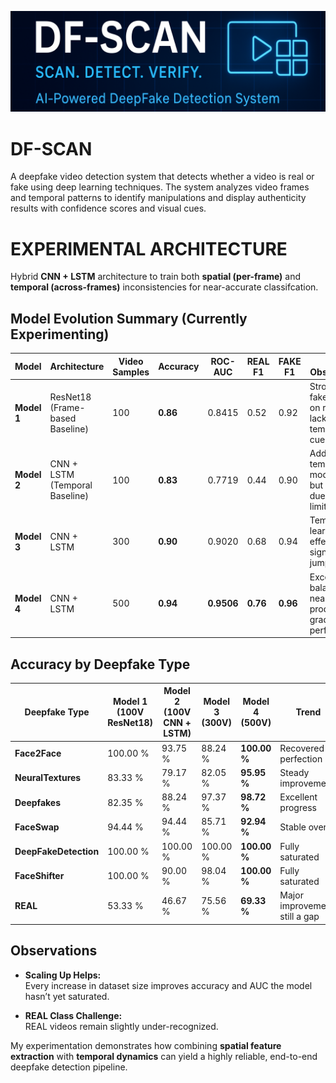 !["DFSCAN Banner"](banner.png)
# DF-SCAN
A deepfake video detection system that detects whether a video is real or fake using deep learning techniques. The system analyzes video frames and temporal patterns to identify manipulations and display authenticity results with confidence scores and visual cues.
# EXPERIMENTAL ARCHITECTURE  
Hybrid **CNN + LSTM** architecture to train both **spatial (per-frame)** and **temporal (across-frames)** inconsistencies for near-accurate classifcation.

## Model Evolution Summary (Currently Experimenting)

| **Model** | **Architecture** | **Video Samples** | **Accuracy** | **ROC-AUC** | **REAL F1** | **FAKE F1** | **Key Observation** |
|------------|------------------|--------------|---------------|--------------|--------------|--------------|----------------------|
| **Model 1** | ResNet18 (Frame-based Baseline) | 100 | **0.86** | 0.8415 | 0.52 | 0.92 | Strong on fakes, weak on reals; lacks temporal cues |
| **Model 2** | CNN + LSTM (Temporal Baseline) | 100 | **0.83** | 0.7719 | 0.44 | 0.90 | Added temporal modeling, but underfit due to limited data |
| **Model 3** | CNN + LSTM | 300 | **0.90** | 0.9020 | 0.68 | 0.94 | Temporal learning effective; significant jump in AUC |
| **Model 4** | CNN + LSTM | 500 | **0.94** | **0.9506** | **0.76** | **0.96** | Excellent balance; near production-grade performance |

## Accuracy by Deepfake Type

| **Deepfake Type** | **Model 1 (100V ResNet18)** | **Model 2 (100V CNN + LSTM)** | **Model 3 (300V)** | **Model 4 (500V)** | **Trend** |
|--------------------|------------------------------|-------------------------------|--------------------|--------------------|------------|
| **Face2Face** | 100.00 % | 93.75 % | 88.24 % | **100.00 %** | Recovered to perfection |
| **NeuralTextures** | 83.33 % | 79.17 % | 82.05 % | **95.95 %** | Steady improvement |
| **Deepfakes** | 82.35 % | 88.24 % | 97.37 % | **98.72 %** | Excellent progress |
| **FaceSwap** | 94.44 % | 94.44 % | 85.71 % | **92.94 %** | Stable overall |
| **DeepFakeDetection** | 100.00 % | 100.00 % | 100.00 % | **100.00 %** | Fully saturated |
| **FaceShifter** | 100.00 % | 90.00 % | 98.04 % | **100.00 %** | Fully saturated |
| **REAL** | 53.33 % | 46.67 % | 75.56 % | **69.33 %** | Major improvement, still a gap |

## Observations

- **Scaling Up Helps:**  
  Every increase in dataset size improves accuracy and AUC the model hasn’t yet saturated.  

- **REAL Class Challenge:**  
  REAL videos remain slightly under-recognized.

My experimentation demonstrates how combining **spatial feature extraction** with **temporal dynamics** can yield a highly reliable, end-to-end deepfake detection pipeline.



